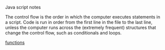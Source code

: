 Java script notes

The control flow is the order in which the computer executes statements in a script.
Code is run in order from the first line in the file to the last line, 
unless the computer runs across the (extremely frequent) structures that change the control flow, such as conditionals and loops. 

[functions](https://www.w3schools.com/js/js_functions.asp)

